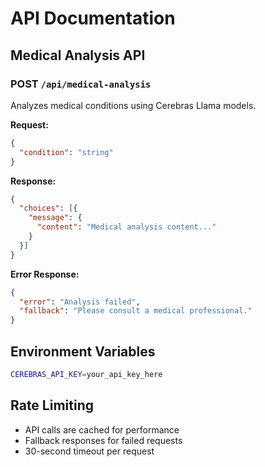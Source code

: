 # API Documentation

## Medical Analysis API

### POST `/api/medical-analysis`

Analyzes medical conditions using Cerebras Llama models.

**Request:**
```json
{
  "condition": "string"
}
```

**Response:**
```json
{
  "choices": [{
    "message": {
      "content": "Medical analysis content..."
    }
  }]
}
```

**Error Response:**
```json
{
  "error": "Analysis failed",
  "fallback": "Please consult a medical professional."
}
```

## Environment Variables

```bash
CEREBRAS_API_KEY=your_api_key_here
```

## Rate Limiting

- API calls are cached for performance
- Fallback responses for failed requests
- 30-second timeout per request
